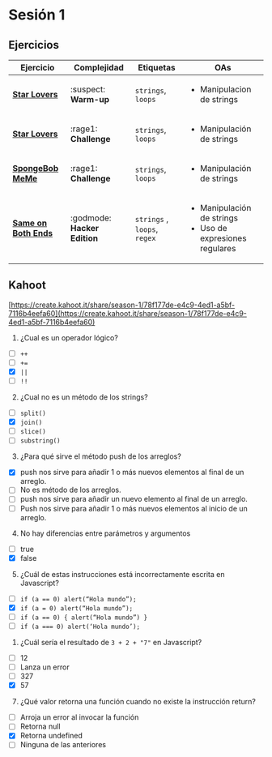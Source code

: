 # Sesión 1

## Ejercicios

| Ejercicio                                                        | Complejidad                    | Etiquetas                    | OAs                                                                               |
| ---------------------------------------------------------------- | ------------------------------ | ---------------------------- | --------------------------------------------------------------------------------- |
| [**Star Lovers**](exercises/star-lovers-warmup/README.md)                                                  | :suspect: **Warm-up**        | `strings`, `loops`           | <ul><li> Manipulacion de strings </li></ul>                                       |
| [**Star Lovers**](exercises/star-lovers-challenge/README.md)                                                  | :rage1: **Challenge**        | `strings`, `loops`           | <ul><li> Manipulación de strings </li></ul>                                       |
| [**SpongeBob MeMe**](./exercises/spongebob-meme/README.md)       | :rage1: **Challenge**        | `strings`, `loops`           | <ul><li> Manipulación de strings </li></ul>                                       |
| [**Same on Both Ends**](./exercises/same-on-both-ends/README.md) | :godmode: **Hacker Edition** | `strings` , `loops`, `regex` | <ul><li> Manipulación de strings</li><li> Uso de expresiones regulares </li></ul> |

## Kahoot

[https://create.kahoot.it/share/season-1/78f177de-e4c9-4ed1-a5bf-7116b4eefa60](https://create.kahoot.it/share/season-1/78f177de-e4c9-4ed1-a5bf-7116b4eefa60)

1. ¿Cual es un operador lógico?

- [ ] `++`
- [ ] `+=`
- [x] `||`
- [ ] `!!`

2. ¿Cual no es un método de los strings?

- [ ] `split()`
- [x] `join()`
- [ ] `slice()`
- [ ] `substring()`

3. ¿Para qué sirve el método push de los arreglos?

- [x] push nos sirve para añadir 1 o más nuevos elementos al final de un arreglo.
- [ ] No es método de los arreglos.
- [ ] push nos sirve para añadir un nuevo elemento al final de un arreglo.
- [ ] Push nos sirve para añadir 1 o más nuevos elementos al inicio de un arreglo.

4. No hay diferencias entre parámetros y argumentos

- [ ] true
- [x] false

5. ¿Cuál de estas instrucciones está incorrectamente escrita en Javascript?

- [ ] `if (a == 0) alert(“Hola mundo”);`
- [x] `if (a = 0) alert(“Hola mundo”);`
- [ ] `if (a == 0) { alert(“Hola mundo”) }`
- [ ] `if (a === 0) alert(‘Hola mundo’);`

1. ¿Cuál sería el resultado de `3 + 2 + "7"` en Javascript?

- [ ] 12
- [ ] Lanza un error
- [ ] 327
- [x] 57

7. ¿Qué valor retorna una función cuando no existe la instrucción return?

- [ ] Arroja un error al invocar la función
- [ ] Retorna null
- [x] Retorna undefined
- [ ] Ninguna de las anteriores
